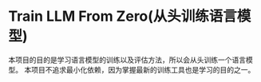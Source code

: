 # Train LLM From Zero(从头训练语言模型)

本项目的目的是学习语言模型的训练以及评估方法，所以会从头训练一个语言模型。 本项目不追求最小化依赖，因为掌握最新的训练工具也是学习的目的之一。

